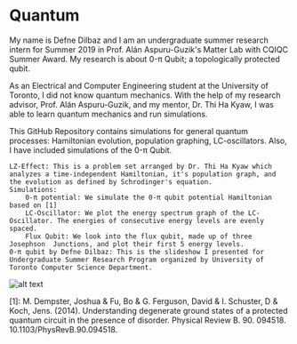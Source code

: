 ﻿# Quantum

My name is Defne Dilbaz and I am an undergraduate summer research intern for Summer 2019 in Prof. Alán Aspuru-Guzik's Matter Lab with CQIQC Summer Award. My research is about 0-π Qubit; a topologically protected qubit. 

As an Electrical and Computer Engineering student at the University of Toronto, I did not know quantum mechanics. With the help of my research advisor, Prof. Alán Aspuru-Guzik, and my mentor, Dr. Thi Ha Kyaw,  I was able to learn quantum mechanics and run simulations.

This GitHub Repository contains simulations for general quantum processes: Hamiltonian evolution, population graphing, LC-oscillators. Also, I have included simulations of the 0-π Qubit.

	LZ-Effect: This is a problem set arranged by Dr. Thi Ha Kyaw which analyzes a time-independent Hamiltonian, it's population graph, and the evolution as defined by Schrodinger's equation.		
	Simulations:
		0-π potential: We simulate the 0-π qubit potential Hamiltonian based on [1]
		LC-Oscillator: We plot the energy spectrum graph of the LC-Oscillator. The energies of consecutive energy levels are evenly spaced.
		Flux Qubit: We look into the flux qubit, made up of three Josephson  Junctions, and plot their first 5 energy levels.
	0-π qubit by Defne Dilbaz: This is the slideshow I presented for Undergraduate Summer Research Program organized by University of Toronto Computer Science Department.

![alt text](https://media.wired.com/photos/5c1061feda545e26dd421b14/master/pass/Bristlecone_mix-perspective_ErikLucero.jpg)

[1]: M. Dempster, Joshua & Fu, Bo & G. Ferguson, David & I. Schuster, D & Koch, Jens. (2014). Understanding degenerate ground states of a protected quantum circuit in the presence of disorder. Physical Review B. 90. 094518. 10.1103/PhysRevB.90.094518. 
